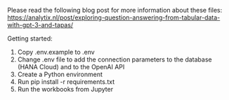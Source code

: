 Please read the following blog post for more information about these files:
https://analytix.nl/post/exploring-question-answering-from-tabular-data-with-gpt-3-and-tapas/


Getting started:

1. Copy .env.example to .env
2. Change .env file to add the connection parameters to the database (HANA Cloud) and to the OpenAI API
3. Create a Python environment
4. Run pip install -r requirements.txt
5. Run the workbooks from Jupyter
